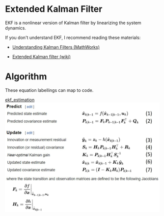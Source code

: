 # Extended Kalman Filter
EKF is a nonlinear version of Kalman filter by linearizing the system dynamics.

If you don't understand EKF, I recommend reading these materials:

* [Understanding Kalman Filters (MathWorks)](https://www.mathworks.com/videos/series/understanding-kalman-filters.html)

* [Extended Kalman filter (wiki)](https://en.wikipedia.org/wiki/Extended_Kalman_filter)

# Algorithm
These equation labellings can map to code.

[ekf_estimation](https://github.com/virtualclone/webots_ros_PythonRobotics/blob/main/catkin_ws/src/localization/scirpts/ekf/ekf.py#L116-L130)
![alt text](../../../../../figs/ekf_eq.jpg "EKF equations")